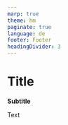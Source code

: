 ```yaml
---
marp: true
theme: hm
paginate: true
language: de
footer: Footer
headingDivider: 3
---
```

# Title

**Subtitle**

Text
